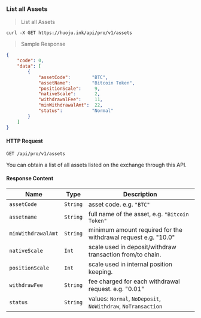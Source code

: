 ### List all Assets

> List all Assets

```
curl -X GET https://huoju.ink/api/pro/v1/assets
```

> Sample Response 

```json
{
    "code": 0,
    "data": [
        {
            "assetCode":        "BTC",
            "assetName":        "Bitcoin Token",
            "positionScale":     9,
            "nativeScale":       2,
            "withdrawalFee":     11,
            "minWithdrawalAmt":  22,
            "status":           "Normal"
        }
    ]
}
```

#### HTTP Request

`GET /api/pro/v1/assets`

You can obtain a list of all assets listed on the exchange through this API.

#### Response Content

 Name               | Type     | Description                                                                                 
------------------- | -------- | --------------------- 
 `assetCode`        | `String` | asset code. e.g. `"BTC"`
 `assetname`        | `String` | full name of the asset, e.g. `"Bitcoin Token"`
 `minWithdrawalAmt` | `String` | minimum amount required for the withdrawal request e.g. "10.0"
 `nativeScale`      | `Int`    | scale used in deposit/withdraw transaction from/to chain. 
 `positionScale`    | `Int`    | scale used in internal position keeping.
 `withdrawFee`      | `String` | fee charged for each withdrawal request. e.g. "0.01"
 `status`           | `String` | values: `Normal`, `NoDeposit`, `NoWithdraw`, `NoTransaction`
